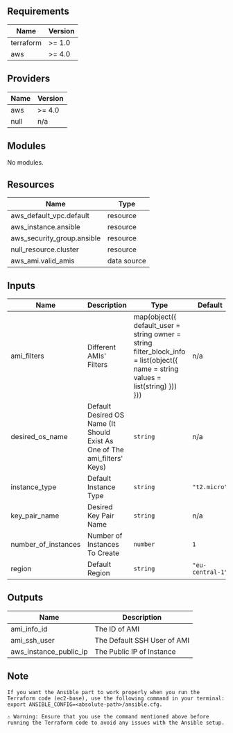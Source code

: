 ## Requirements

| Name | Version |
|------|---------|
| terraform | >= 1.0 |
| aws | >= 4.0 |

## Providers

| Name | Version |
|------|---------|
| aws | >= 4.0 |
| null | n/a |

## Modules

No modules.

## Resources

| Name | Type |
|------|------|
| aws_default_vpc.default | resource |
| aws_instance.ansible | resource |
| aws_security_group.ansible | resource |
| null_resource.cluster | resource |
| aws_ami.valid_amis | data source |

## Inputs

| Name | Description | Type | Default | Required |
|------|-------------|------|---------|:--------:|
| ami_filters | Different AMIs' Filters | map(object({ default_user = string owner = string filter_block_info = list(object({ name = string values = list(string) })) })) | n/a | yes |
| desired\_os\_name | Default Desired OS Name (It Should Exist As One of The ami\_filters' Keys) | `string` | n/a | yes |
| instance\_type | Default Instance Type | `string` | `"t2.micro"` | no |
| key\_pair\_name | Desired Key Pair Name | `string` | n/a | yes |
| number\_of\_instances | Number of Instances To Create | `number` | `1` | no |
| region | Default Region | `string` | `"eu-central-1"` | no |

## Outputs

| Name | Description |
|------|-------------|
| ami\_info\_id | The ID of AMI |
| ami\_ssh\_user | The Default SSH User of AMI |
| aws\_instance\_public\_ip | The Public IP of Instance |

## Note
    If you want the Ansible part to work properly when you run the Terraform code (ec2-base), use the following command in your terminal: export ANSIBLE_CONFIG=<absolute-path>/ansible.cfg.

    ⚠️ Warning: Ensure that you use the command mentioned above before running the Terraform code to avoid any issues with the Ansible setup.